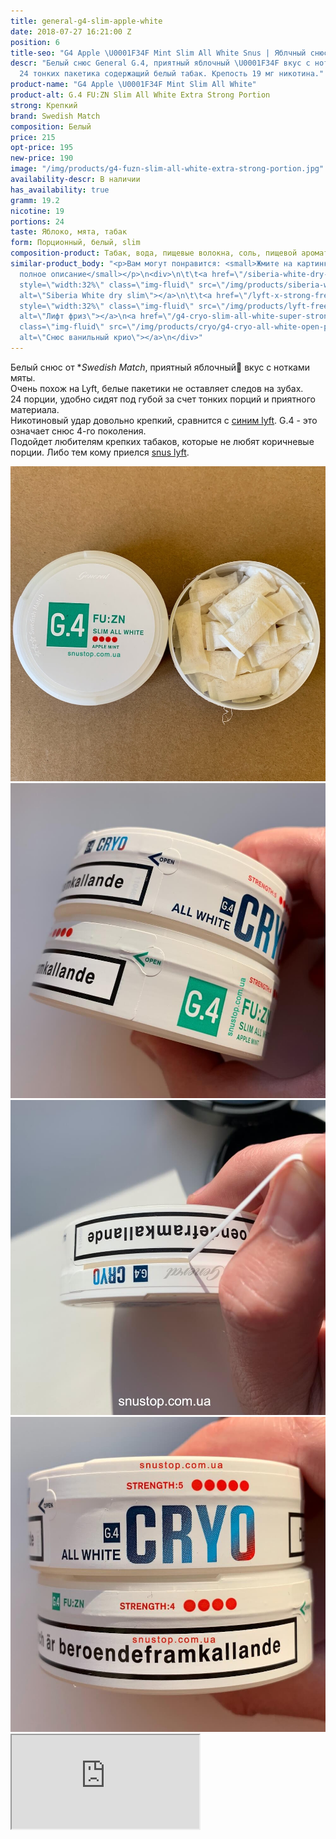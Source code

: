 ```yaml
---
title: general-g4-slim-apple-white
date: 2018-07-27 16:21:00 Z
position: 6
title-seo: "G4 Apple \U0001F34F Mint Slim All White Snus | Яблчный снюс"
descr: "Белый снюс General G.4, приятный яблочный \U0001F34F вкус с нотками мяты.
  24 тонких пакетика содержащий белый табак. Крепость 19 мг никотина."
product-name: "G4 Apple \U0001F34F Mint Slim All White"
product-alt: G.4 FU:ZN Slim All White Extra Strong Portion
strong: Крепкий
brand: Swedish Match
composition: Белый
price: 215
opt-price: 195
new-price: 190
image: "/img/products/g4-fuzn-slim-all-white-extra-strong-portion.jpg"
availability-descr: В наличии
has_availability: true
gramm: 19.2
nicotine: 19
portions: 24
taste: Яблоко, мята, табак
form: Порционный, белый, slim
composition-product: Табак, вода, пищевые волокна, соль, пищевой ароматизатор
similar-product_body: "<p>Вам могут понравится: <small>Жмите на картинки и читайте
  полное описание</small></p>\n<div>\n\t\t<a href=\"/siberia-white-dry-slim\"><img
  style=\"width:32%\" class=\"img-fluid\" src=\"/img/products/siberia-white-dry-slim/siberia-open-and-cryo.jpg\"
  alt=\"Siberia White dry slim\"></a>\n\t\t<a href=\"/lyft-x-strong-freeze-slim-white\"><img
  style=\"width:32%\" class=\"img-fluid\" src=\"/img/products/lyft-freeze/lyft-freeze-open.jpg\"
  alt=\"Лифт фриз\"></a>\n<a href=\"/g4-cryo-slim-all-white-super-strong\"><img style=\"width:32%\"
  class=\"img-fluid\" src=\"/img/products/cryo/g4-cryo-all-white-open-portion.jpg\"
  alt=\"Снюс ванильный крио\"></a>\n</div>"
---
```


Белый снюс от **Swedish Match*, приятный яблочный🍏 вкус с нотками мяты.<br>
Очень похож на Lyft, белые пакетики не оставляет следов на зубах.<br>
24 порции, удобно сидят под губой за счет тонких порций и приятного материала.<br>
Никотиновый удар довольно крепкий, сравнится с [синим lyft](/lyft-strong-ice-cool-mint-slim-all-white).
G.4 - это означает снюс 4-го поколения.<br>
Подойдет любителям крепких табаков, которые не любят коричневые порции. Либо тем кому приелся [snus lyft](/lyft).

<div class="popup-gallery d-flex mb-2">
	<a class="mr-2" href="/img/products/general-g4-slim-apple-white/g4-apple-snus-open.jpg" title="Яблочный G4 Белые порции"><img class="img-fluid" src="/img/products/general-g4-slim-apple-white/g4-apple-snus-open.jpg" alt="G4 Apple All White snus open"></a>
	<a class="mr-2" href="/img/products/cryo/cryo-and-apple-open.jpg" title="Как открыть банку? Потяните за open, след фото"><img class="img-fluid" src="/img/products/cryo/cryo-and-apple-open.jpg" alt="Ванильный g4 Cryo открыть"></a>
	<a class="mr-2" href="/img/products/cryo/how-open-cryo.jpg" title="Тяните ленточку"><img class="img-fluid" src="/img/products/cryo/how-open-cryo.jpg" alt="Ванильный g4 Cryo открываем"></a>
	<a class="mr-2" href="/img/products/cryo/cryo-and-apple-strong.jpg" title="<a href='/g4-cryo-slim-all-white-super-strong'>Ванильный крио</a> очень похож на яблчный g4, но крио крепче."><img class="img-fluid" src="/img/products/cryo/cryo-and-apple-strong.jpg" alt="g4 cryo крепче чем g4 apple"></a>
</div>
<div class="embed-responsive embed-responsive-16by9 mb-3">
  <iframe class="embed-responsive-item" src="https://www.youtube.com/embed/wcHFyJgfeGI" allowfullscreen></iframe>
</div>
